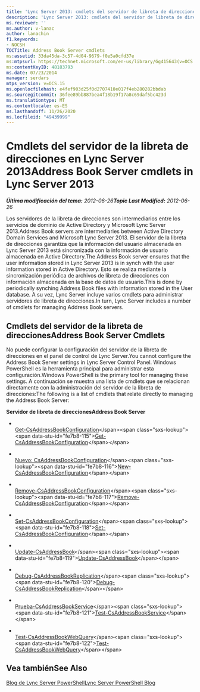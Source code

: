 ```yaml
---
title: 'Lync Server 2013: cmdlets del servidor de libreta de direcciones'
description: 'Lync Server 2013: cmdlets del servidor de libreta de direcciones.'
ms.reviewer: ''
ms.author: v-lanac
author: lanachin
f1.keywords:
- NOCSH
TOCTitle: Address Book Server cmdlets
ms:assetid: 33da45da-3c57-4d04-9679-f0e5a0cfd37e
ms:mtpsurl: https://technet.microsoft.com/en-us/library/Gg415643(v=OCS.15)
ms:contentKeyID: 48183793
ms.date: 07/23/2014
manager: serdars
mtps_version: v=OCS.15
ms.openlocfilehash: e4fef903d25f0d2707410e017f4eb280282bbdab
ms.sourcegitcommit: 36fee89bb887bea4f18b19f17a8c69daf5bc423d
ms.translationtype: MT
ms.contentlocale: es-ES
ms.lasthandoff: 11/26/2020
ms.locfileid: "49439999"
---
```

# <a name="address-book-server-cmdlets-in-lync-server-2013"></a><span data-ttu-id="fe7b8-103">Cmdlets del servidor de la libreta de direcciones en Lync Server 2013</span><span class="sxs-lookup"><span data-stu-id="fe7b8-103">Address Book Server cmdlets in Lync Server 2013</span></span>

<div data-xmlns="http://www.w3.org/1999/xhtml">

<div class="topic" data-xmlns="http://www.w3.org/1999/xhtml" data-msxsl="urn:schemas-microsoft-com:xslt" data-cs="https://msdn.microsoft.com/">

<div data-asp="https://msdn2.microsoft.com/asp">



</div>

<div id="mainSection">

<div id="mainBody"><span data-ttu-id="fe7b8-104">

<span> </span></span><span class="sxs-lookup"><span data-stu-id="fe7b8-104">

<span> </span></span></span>

<span data-ttu-id="fe7b8-105">_**Última modificación del tema:** 2012-06-26_</span><span class="sxs-lookup"><span data-stu-id="fe7b8-105">_**Topic Last Modified:** 2012-06-26_</span></span>

<span data-ttu-id="fe7b8-106">Los servidores de la libreta de direcciones son intermediarios entre los servicios de dominio de Active Directory y Microsoft Lync Server 2013.</span><span class="sxs-lookup"><span data-stu-id="fe7b8-106">Address Book servers are intermediaries between Active Directory Domain Services and Microsoft Lync Server 2013.</span></span> <span data-ttu-id="fe7b8-107">El servidor de la libreta de direcciones garantiza que la información del usuario almacenada en Lync Server 2013 está sincronizada con la información de usuario almacenada en Active Directory.</span><span class="sxs-lookup"><span data-stu-id="fe7b8-107">The Address Book server ensures that the user information stored in Lync Server 2013 is in synch with the user information stored in Active Directory.</span></span> <span data-ttu-id="fe7b8-108">Esto se realiza mediante la sincronización periódica de archivos de libreta de direcciones con información almacenada en la base de datos de usuario.</span><span class="sxs-lookup"><span data-stu-id="fe7b8-108">This is done by periodically synching Address Book files with information stored in the User database.</span></span> <span data-ttu-id="fe7b8-109">A su vez, Lync Server incluye varios cmdlets para administrar servidores de libreta de direcciones.</span><span class="sxs-lookup"><span data-stu-id="fe7b8-109">In turn, Lync Server includes a number of cmdlets for managing Address Book servers.</span></span>

<div>

## <a name="address-book-server-cmdlets"></a><span data-ttu-id="fe7b8-110">Cmdlets del servidor de la libreta de direcciones</span><span class="sxs-lookup"><span data-stu-id="fe7b8-110">Address Book Server Cmdlets</span></span>

<span data-ttu-id="fe7b8-111">No puede configurar la configuración del servidor de la libreta de direcciones en el panel de control de Lync Server.</span><span class="sxs-lookup"><span data-stu-id="fe7b8-111">You cannot configure the Address Book Server settings in Lync Server Control Panel.</span></span> <span data-ttu-id="fe7b8-112">Windows PowerShell es la herramienta principal para administrar esta configuración.</span><span class="sxs-lookup"><span data-stu-id="fe7b8-112">Windows PowerShell is the primary tool for managing these settings.</span></span> <span data-ttu-id="fe7b8-113">A continuación se muestra una lista de cmdlets que se relacionan directamente con la administración del servidor de la libreta de direcciones:</span><span class="sxs-lookup"><span data-stu-id="fe7b8-113">The following is a list of cmdlets that relate directly to managing the Address Book Server:</span></span>

<span data-ttu-id="fe7b8-114">**Servidor de libreta de direcciones**</span><span class="sxs-lookup"><span data-stu-id="fe7b8-114">**Address Book Server**</span></span>

  - <span></span>  
    <span data-ttu-id="fe7b8-115">[Get-CsAddressBookConfiguration](https://technet.microsoft.com/library/Gg398132(v=OCS.15))</span><span class="sxs-lookup"><span data-stu-id="fe7b8-115">[Get-CsAddressBookConfiguration](https://technet.microsoft.com/library/Gg398132(v=OCS.15))</span></span>

  - <span></span>  
    <span data-ttu-id="fe7b8-116">[Nuevo: CsAddressBookConfiguration](https://technet.microsoft.com/library/Gg398395(v=OCS.15))</span><span class="sxs-lookup"><span data-stu-id="fe7b8-116">[New-CsAddressBookConfiguration](https://technet.microsoft.com/library/Gg398395(v=OCS.15))</span></span>

  - <span></span>  
    <span data-ttu-id="fe7b8-117">[Remove-CsAddressBookConfiguration](https://technet.microsoft.com/library/Gg398934(v=OCS.15))</span><span class="sxs-lookup"><span data-stu-id="fe7b8-117">[Remove-CsAddressBookConfiguration](https://technet.microsoft.com/library/Gg398934(v=OCS.15))</span></span>

  - <span></span>  
    <span data-ttu-id="fe7b8-118">[Set-CsAddressBookConfiguration](https://technet.microsoft.com/library/Gg412784(v=OCS.15))</span><span class="sxs-lookup"><span data-stu-id="fe7b8-118">[Set-CsAddressBookConfiguration](https://technet.microsoft.com/library/Gg412784(v=OCS.15))</span></span>

<!-- end list -->

  - <span></span>  
    <span data-ttu-id="fe7b8-119">[Update-CsAddressBook](https://technet.microsoft.com/library/Gg398194(v=OCS.15))</span><span class="sxs-lookup"><span data-stu-id="fe7b8-119">[Update-CsAddressBook](https://technet.microsoft.com/library/Gg398194(v=OCS.15))</span></span>

<!-- end list -->

  - <span></span>  
    <span data-ttu-id="fe7b8-120">[Debug-CsAddressBookReplication](https://technet.microsoft.com/library/JJ205232(v=OCS.15))</span><span class="sxs-lookup"><span data-stu-id="fe7b8-120">[Debug-CsAddressBookReplication](https://technet.microsoft.com/library/JJ205232(v=OCS.15))</span></span>

<!-- end list -->

  - <span></span>  
    <span data-ttu-id="fe7b8-121">[Prueba-CsAddressBookService](https://technet.microsoft.com/library/Gg398661(v=OCS.15))</span><span class="sxs-lookup"><span data-stu-id="fe7b8-121">[Test-CsAddressBookService](https://technet.microsoft.com/library/Gg398661(v=OCS.15))</span></span>

<!-- end list -->

  - <span></span>  
    <span data-ttu-id="fe7b8-122">[Test-CsAddressBookWebQuery](https://technet.microsoft.com/library/Gg398773(v=OCS.15))</span><span class="sxs-lookup"><span data-stu-id="fe7b8-122">[Test-CsAddressBookWebQuery](https://technet.microsoft.com/library/Gg398773(v=OCS.15))</span></span>

</div>

<div>

## <a name="see-also"></a><span data-ttu-id="fe7b8-123">Vea también</span><span class="sxs-lookup"><span data-stu-id="fe7b8-123">See Also</span></span>


[<span data-ttu-id="fe7b8-124">Blog de Lync Server PowerShell</span><span class="sxs-lookup"><span data-stu-id="fe7b8-124">Lync Server PowerShell Blog</span></span>](https://go.microsoft.com/fwlink/p/?linkid=203150)  
  

<span data-ttu-id="fe7b8-125"></div>

</div>

<span> </span>

</div>

</div>

</span><span class="sxs-lookup"><span data-stu-id="fe7b8-125"></div>

</div>

<span> </span>

</div>

</div>

</span></span></div>

